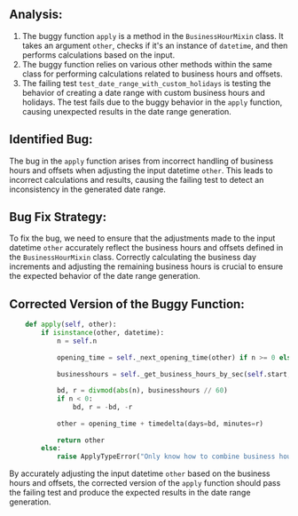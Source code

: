 ## Analysis:
1. The buggy function `apply` is a method in the `BusinessHourMixin` class. It takes an argument `other`, checks if it's an instance of `datetime`, and then performs calculations based on the input.
2. The buggy function relies on various other methods within the same class for performing calculations related to business hours and offsets.
3. The failing test `test_date_range_with_custom_holidays` is testing the behavior of creating a date range with custom business hours and holidays. The test fails due to the buggy behavior in the `apply` function, causing unexpected results in the date range generation.

## Identified Bug:
The bug in the `apply` function arises from incorrect handling of business hours and offsets when adjusting the input datetime `other`. This leads to incorrect calculations and results, causing the failing test to detect an inconsistency in the generated date range.

## Bug Fix Strategy:
To fix the bug, we need to ensure that the adjustments made to the input datetime `other` accurately reflect the business hours and offsets defined in the `BusinessHourMixin` class. Correctly calculating the business day increments and adjusting the remaining business hours is crucial to ensure the expected behavior of the date range generation.

## Corrected Version of the Buggy Function:

```python
    def apply(self, other):
        if isinstance(other, datetime):
            n = self.n
    
            opening_time = self._next_opening_time(other) if n >= 0 else self._prev_opening_time(other)
    
            businesshours = self._get_business_hours_by_sec(self.start, self.end)
    
            bd, r = divmod(abs(n), businesshours // 60)
            if n < 0:
                bd, r = -bd, -r
    
            other = opening_time + timedelta(days=bd, minutes=r)
            
            return other
        else:
            raise ApplyTypeError("Only know how to combine business hour with datetime")
```

By accurately adjusting the input datetime `other` based on the business hours and offsets, the corrected version of the `apply` function should pass the failing test and produce the expected results in the date range generation.